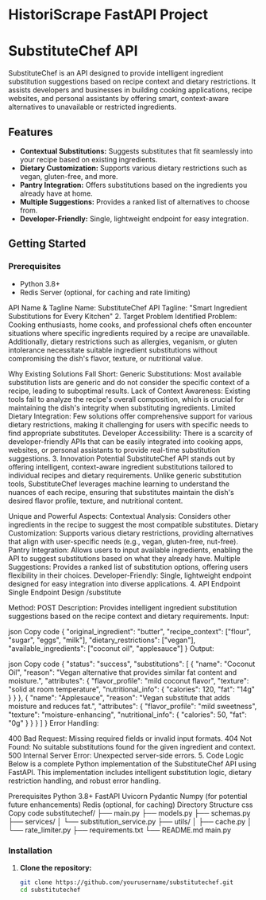 # HistoriScrape FastAPI Project
# SubstituteChef API

SubstituteChef is an API designed to provide intelligent ingredient substitution suggestions based on recipe context and dietary restrictions. It assists developers and businesses in building cooking applications, recipe websites, and personal assistants by offering smart, context-aware alternatives to unavailable or restricted ingredients.

## Features

- **Contextual Substitutions:** Suggests substitutes that fit seamlessly into your recipe based on existing ingredients.
- **Dietary Customization:** Supports various dietary restrictions such as vegan, gluten-free, and more.
- **Pantry Integration:** Offers substitutions based on the ingredients you already have at home.
- **Multiple Suggestions:** Provides a ranked list of alternatives to choose from.
- **Developer-Friendly:** Single, lightweight endpoint for easy integration.

## Getting Started

### Prerequisites

- Python 3.8+
- Redis Server (optional, for caching and rate limiting)


API Name & Tagline
Name: SubstituteChef API
Tagline: "Smart Ingredient Substitutions for Every Kitchen"
2. Target Problem
Identified Problem:
Cooking enthusiasts, home cooks, and professional chefs often encounter situations where specific ingredients required by a recipe are unavailable. Additionally, dietary restrictions such as allergies, veganism, or gluten intolerance necessitate suitable ingredient substitutions without compromising the dish's flavor, texture, or nutritional value.

Why Existing Solutions Fall Short:
Generic Substitutions: Most available substitution lists are generic and do not consider the specific context of a recipe, leading to suboptimal results.
Lack of Context Awareness: Existing tools fail to analyze the recipe's overall composition, which is crucial for maintaining the dish's integrity when substituting ingredients.
Limited Dietary Integration: Few solutions offer comprehensive support for various dietary restrictions, making it challenging for users with specific needs to find appropriate substitutes.
Developer Accessibility: There is a scarcity of developer-friendly APIs that can be easily integrated into cooking apps, websites, or personal assistants to provide real-time substitution suggestions.
3. Innovation Potential
SubstituteChef API stands out by offering intelligent, context-aware ingredient substitutions tailored to individual recipes and dietary requirements. Unlike generic substitution tools, SubstituteChef leverages machine learning to understand the nuances of each recipe, ensuring that substitutes maintain the dish's desired flavor profile, texture, and nutritional content.

Unique and Powerful Aspects:
Contextual Analysis: Considers other ingredients in the recipe to suggest the most compatible substitutes.
Dietary Customization: Supports various dietary restrictions, providing alternatives that align with user-specific needs (e.g., vegan, gluten-free, nut-free).
Pantry Integration: Allows users to input available ingredients, enabling the API to suggest substitutions based on what they already have.
Multiple Suggestions: Provides a ranked list of substitution options, offering users flexibility in their choices.
Developer-Friendly: Single, lightweight endpoint designed for easy integration into diverse applications.
4. API Endpoint
Single Endpoint Design
/substitute

Method: POST
Description: Provides intelligent ingredient substitution suggestions based on the recipe context and dietary requirements.
Input:

json
Copy code
{
    "original_ingredient": "butter",
    "recipe_context": ["flour", "sugar", "eggs", "milk"],
    "dietary_restrictions": ["vegan"],
    "available_ingredients": ["coconut oil", "applesauce"]
}
Output:

json
Copy code
{
    "status": "success",
    "substitutions": [
        {
            "name": "Coconut Oil",
            "reason": "Vegan alternative that provides similar fat content and moisture.",
            "attributes": {
                "flavor_profile": "mild coconut flavor",
                "texture": "solid at room temperature",
                "nutritional_info": {
                    "calories": 120,
                    "fat": "14g"
                }
            }
        },
        {
            "name": "Applesauce",
            "reason": "Vegan substitute that adds moisture and reduces fat.",
            "attributes": {
                "flavor_profile": "mild sweetness",
                "texture": "moisture-enhancing",
                "nutritional_info": {
                    "calories": 50,
                    "fat": "0g"
                }
            }
        }
    ]
}
Error Handling:

400 Bad Request: Missing required fields or invalid input formats.
404 Not Found: No suitable substitutions found for the given ingredient and context.
500 Internal Server Error: Unexpected server-side errors.
5. Code Logic
Below is a complete Python implementation of the SubstituteChef API using FastAPI. This implementation includes intelligent substitution logic, dietary restriction handling, and robust error handling.

Prerequisites
Python 3.8+
FastAPI
Uvicorn
Pydantic
Numpy (for potential future enhancements)
Redis (optional, for caching)
Directory Structure
css
Copy code
substitutechef/
├── main.py
├── models.py
├── schemas.py
├── services/
│   └── substitution_service.py
├── utils/
│   ├── cache.py
│   └── rate_limiter.py
├── requirements.txt
└── README.md
main.py


### Installation

1. **Clone the repository:**

   ```bash
   git clone https://github.com/yourusername/substitutechef.git
   cd substitutechef
